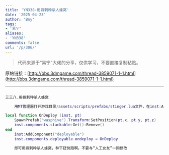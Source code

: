 ```yaml
---
title: 'YN338-用蜂刺种杀人蜂窝'
date: '2025-04-23'
author: 'Bny'
tags:
- '易宁'
aliases:
- 'YN338'
comments: false
url: '/p/306/'
---
```


> 代码来源于“易宁”大佬的分享，仅供学习，不要直接复制粘贴。

原帖链接：[http://bbs.3dmgame.com/thread-3859071-1-1.html](http://bbs.3dmgame.com/thread-3859071-1-1.html)

---

```lua  

三三八.用蜂刺种杀人蜂窝

	用MT管理器打开游戏目录/assets/scripts/prefabs/stinger.lua文件，在inst:AddComponent("inspectable")的下一行插入以下内容：

local function OnDeploy (inst, pt)
	SpawnPrefab("wasphive").Transform:SetPosition(pt.x, pt.y, pt.z)
	inst.components.stackable:Get():Remove()
end
	inst:AddComponent("deployable")
	inst.components.deployable.ondeploy = OnDeploy

	即可用蜂刺种杀人蜂窝，种下赶快跑啊。不要与“人工女友”一同修改

```  

